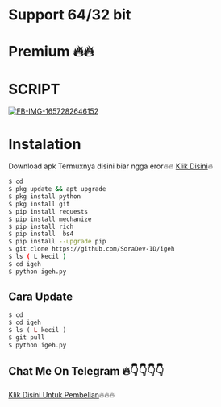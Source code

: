 # Support 64/32 bit 
# Premium 🔥🔥

# SCRIPT
<a href="https://ibb.co/6HvQ1g3"><img src="https://i.ibb.co/gSvYPz5/FB-IMG-1657282646152.jpg" alt="FB-IMG-1657282646152" border="0"></a>

# Instalation
Download apk Termuxnya disini biar ngga eror🔥🔥
[Klik Disini](https://f-droid.org/repo/com.termux_117.apk)🔥
```bash
$ cd
$ pkg update && apt upgrade
$ pkg install python 
$ pkg install git
$ pip install requests 
$ pip install mechanize
$ pip install rich 
$ pip install  bs4
$ pip install --upgrade pip
$ git clone https://github.com/SoraDev-ID/igeh
$ ls ( L kecil )
$ cd igeh
$ python igeh.py
```
## Cara Update
```php
$ cd
$ cd igeh
$ ls ( L kecil )
$ git pull
$ python igeh.py
```
## Chat Me On Telegram 🔥👇👇👇👇
[Klik Disini Untuk Pembelian](https://t.me/ProxySpy)🔥🔥🔥

